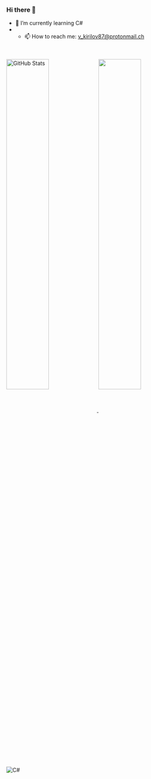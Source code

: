 ### Hi there 👋
- 🌱 I’m currently learning C#
- - 📫 How to reach me: v_kirilov87@protonmail.ch
<br>

<a href="#"><img align="center" width="47%" src="https://github-readme-stats.vercel.app/api?username=v-kirilov&show_icons=true&theme=dark&include_all_commits=true&hide_border=true" alt="GitHub Stats" />
</a> <a href="#"><img align="center" width="47%" src="https://github-readme-stats.vercel.app/api/top-langs/?username=v-kirilov&layout=compact&theme=dark&hide_border=true" /></a>

<a href="https://docs.microsoft.com/en-us/dotnet/csharp/"><img align="left" src="https://img.shields.io/badge/C%23-239120?style=for-the-badge&logo=c-sharp&logoColor=white" alt="C#" /></a>
<br>
<br>
